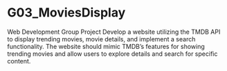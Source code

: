 # G03_MoviesDisplay
Web Development Group Project 
Develop a website utilizing the TMDB API to display trending movies, movie details, and implement a search functionality. The website should mimic TMDB’s features for showing trending movies and allow users to explore details and search for specific content.
